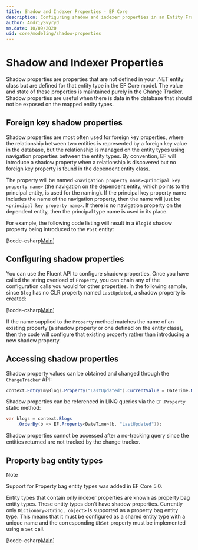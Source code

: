 ```yaml
---
title: Shadow and Indexer Properties - EF Core
description: Configuring shadow and indexer properties in an Entity Framework Core model
author: AndriySvyryd
ms.date: 10/09/2020
uid: core/modeling/shadow-properties
---
```

# Shadow and Indexer Properties

Shadow properties are properties that are not defined in your .NET entity class but are defined for that entity type in the EF Core model. The value and state of these properties is maintained purely in the Change Tracker. Shadow properties are useful when there is data in the database that should not be exposed on the mapped entity types.

## Foreign key shadow properties

Shadow properties are most often used for foreign key properties, where the relationship between two entities is represented by a foreign key value in the database, but the relationship is managed on the entity types using navigation properties between the entity types. By convention, EF will introduce a shadow property when a relationship is discovered but no foreign key property is found in the dependent entity class.

The property will be named `<navigation property name><principal key property name>` (the navigation on the dependent entity, which points to the principal entity, is used for the naming). If the principal key property name includes the name of the navigation property, then the name will just be `<principal key property name>`. If there is no navigation property on the dependent entity, then the principal type name is used in its place.

For example, the following code listing will result in a `BlogId` shadow property being introduced to the `Post` entity:

[!code-csharp[Main](../../../samples/core/Modeling/Conventions/ShadowForeignKey.cs?name=Conventions&highlight=21-23)]

## Configuring shadow properties

You can use the Fluent API to configure shadow properties. Once you have called the string overload of `Property`, you can chain any of the configuration calls you would for other properties. In the following sample, since `Blog` has no CLR property named `LastUpdated`, a shadow property is created:

[!code-csharp[Main](../../../samples/core/Modeling/FluentAPI/ShadowProperty.cs?name=ShadowProperty&highlight=8)]

If the name supplied to the `Property` method matches the name of an existing property (a shadow property or one defined on the entity class), then the code will configure that existing property rather than introducing a new shadow property.

## Accessing shadow properties

Shadow property values can be obtained and changed through the `ChangeTracker` API:

```csharp
context.Entry(myBlog).Property("LastUpdated").CurrentValue = DateTime.Now;
```

Shadow properties can be referenced in LINQ queries via the `EF.Property` static method:

```csharp
var blogs = context.Blogs
    .OrderBy(b => EF.Property<DateTime>(b, "LastUpdated"));
```

Shadow properties cannot be accessed after a no-tracking query since the entities returned are not tracked by the change tracker.

## Property bag entity types

> [!NOTE]
> Support for Property bag entity types was added in EF Core 5.0.

Entity types that contain only indexer properties are known as property bag entity types. These entity types don't have shadow properties. Currently only `Dictionary<string, object>` is supported as a property bag entity type. This means that it must be configured as a shared entity type with a unique name and the corresponding `DbSet` property must be implemented using a `Set` call.

[!code-csharp[Main](../../../samples/core/Modeling/FluentAPI/SharedType.cs?name=SharedType&highlight=3,7)]
